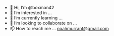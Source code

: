 - 👋 Hi, I’m @boxman42
- 👀 I’m interested in ...
- 🌱 I’m currently learning ...
- 💞️ I’m looking to collaborate on ...
- 📫 How to reach me ... noahmurrant@gmail.com

<!---
boxman42/boxman42 is a ✨ special ✨ repository because its `README.md` (this file) appears on your GitHub profile.
You can click the Preview link to take a look at your changes.
--->
